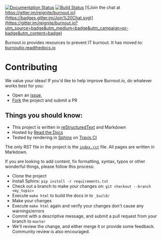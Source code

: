 [![Documentation Status](https://readthedocs.org/projects/burnoutio/badge/?version=latest)](http://burnoutio.readthedocs.org/en/latest/?badge=latest)  [![Build Status](https://travis-ci.org/reignite/burnout.io.svg?branch=master)](https://travis-ci.org/reignite/burnout.io)  [![Join the chat at https://gitter.im/reignite/burnout.io](https://badges.gitter.im/Join%20Chat.svg)](https://gitter.im/reignite/burnout.io?utm_source=badge&utm_medium=badge&utm_campaign=pr-badge&utm_content=badge)

Burnout.io provides resources to prevent IT burnout. It has moved to: [burnoutio.readthedocs.io](https://burnoutio.readthedocs.io/en/latest/)

# Contributing

We value your ideas! If you'd like to help improve Burnout.io, do whatever works best for you:

* Open an [issue](https://github.com/reignite/burnout.io/issues/new),
* [Fork](https://github.com/reignite/burnout.io/fork) the project and submit a PR

## Things you should know:

* This project is written in [reStructuredText](http://docutils.sourceforge.net/docs/user/rst/quickstart.html) and Markdown
* Hosted by [Read the Docs](http://readthedocs.org/)
* Tested by rendering in [Sphinx](http://sphinx-doc.org/) on [Travis CI](https://travis-ci.org)

The only RST file in the project is the [`index.rst`](index.rst) file. All pages are written in Markdown.

If you are looking to add content, fix formatting, syntax, typos or other
wonderful things, please follow this process:

* Clone the project
* Install Sphinx: `pip install -r requirements.txt`
* Check out a branch to make your changes on: `git checkout --branch <my_topic>`
* Execute `make html` to build the docs in to `_build/`
* Make your changes
* Execute `make html` again and verify your changes don't cause any
  warnings/errors
* Commit with a descriptive message, and submit a pull request from your branch
  to `master`
* We'll review the change, and either merge it or provide some feedback. Community review is also encouraged.

